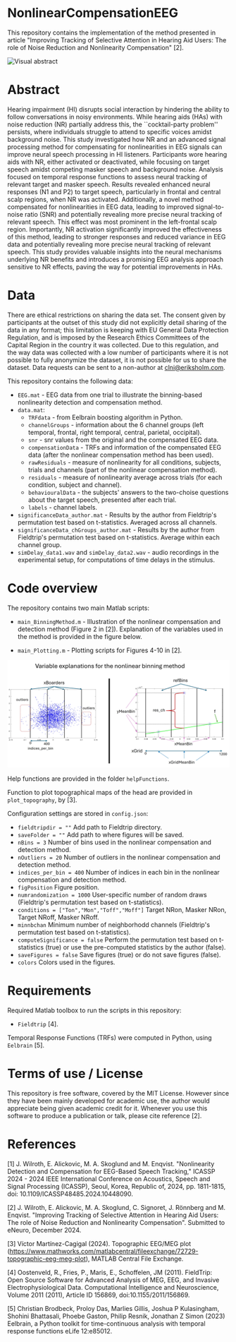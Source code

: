 # NonlinearCompensationEEG

This repository contains the implementation of the method presented in article "Improving Tracking of Selective Attention in Hearing Aid Users: The role of Noise Reduction and Nonlinearity Compensation" [2].

![Visual abstract](Figures/visualAbstract.png)

#  Abstract
Hearing impairment (HI) disrupts social interaction by hindering the ability to follow conversations in noisy environments. While hearing aids (HAs) with noise reduction (NR) partially address this, the ``cocktail-party problem'' persists, where individuals struggle to attend to specific voices amidst background noise. This study investigated how NR and an advanced signal processing method for compensating for nonlinearities in EEG signals can improve neural speech processing in HI listeners. Participants wore hearing aids with NR, either activated or deactivated, while focusing on target speech amidst competing masker speech and background noise. Analysis focused on temporal response functions to assess neural tracking of relevant target and masker speech. Results revealed enhanced neural responses (N1 and P2) to target speech, particularly in frontal and central scalp regions, when NR was activated. Additionally, a novel method compensated for nonlinearities in EEG data, leading to improved signal-to-noise ratio (SNR) and potentially revealing more precise neural tracking of relevant speech. This effect was most prominent in the left-frontal scalp region. Importantly, NR activation significantly improved the effectiveness of this method, leading to stronger responses and reduced variance in EEG data and potentially revealing more precise neural tracking of relevant speech. This study provides valuable insights into the neural mechanisms underlying NR benefits and introduces a promising EEG analysis approach sensitive to NR effects, paving the way for potential improvements in HAs.

#  Data
There are ethical restrictions on sharing the data set. The consent given by participants at the outset of this study did not explicitly detail sharing of the data in any format; this limitation is keeping with EU General Data Protection Regulation, and is imposed by the Research Ethics Committees of the Capital Region in the country it was collected. Due to this regulation, and the way data was collected with a low number of participants where it is not possible to fully anonymize the dataset, it is not possible for us to share the dataset. Data requests can be sent to a non-author at clni@eriksholm.com.

This repository contains the following data:
* `EEG.mat` - EEG data from one trial to illustrate the binning-based nonlinearity detection and compensation method.
* `data.mat`:
  * `TRFdata` - from Eelbrain boosting algorithm in Python.
  * `channelGroups` - information about the 6 channel groups (left temporal, frontal, right temporal, central, parietal, occipital).
  * `snr` - snr values from the original and the compensated EEG data.
  * `compensationData` - TRFs and information of the compensated EEG data (after the nonlinear compensation method has been used).
  * `rawResiduals` - measure of nonlinearity for all conditions, subjects, trials and channels (part of the nonlinear compensation method).
  * `residuals` - measure of nonlinearity average across trials (for each condition, subject and channel).
  * `behaviouralData` - the subjects' answers to the two-choise questions about the target speech, presented after each trial.
  * `labels` - channel labels.
* `significanceData_author.mat` - Results by the author from Fieldtrip's permutation test based on t-statistics. Averaged across all channels.
* `significanceData_chGroups_author.mat` - Results by the author from Fieldtrip's permutation test based on t-statistics. Average within each channel group.
* `simDelay_data1.wav` and `simDelay_data2.wav` - audio recordings in the experimental setup, for computations of time delays in the stimulus.

#  Code overview

The repository contains two main Matlab scripts:

* `main_BinningMethod.m` - Illustration of the nonlinear compensation and detection method (Figure 2 in [2]). Explanation of the variables used in the method is provided in the figure below.

*  `main_Plotting.m` - Plotting scripts for Figures 4-10 in [2].

![Binning method](Figures/variableExplanation_BinningMethod.jpg)

Help functions are provided in the folder `helpFunctions`.

Function to plot topographical maps of the head are provided in `plot_topography`, by [3].

Configuration settings are stored in `config.json`:

* `fieldtripdir = ""` Add path to Fieldtrip directory.
* `saveFolder = ""` Add path to where figures will be saved. 
* `nBins = 3` Number of bins used in the nonlinear compensation and detection method.
* `nOutliers = 20` Number of outliers in the nonlinear compensation and detection method.
* `indices_per_bin = 400` Number of indices in each bin in the nonlinear compensation and detection method.
* `figPosition` Figure position.
* `numrandomization = 1000` User-specific number of random draws (Fieldtrip's permutation test based on t-statistics).
* `conditions = ["Ton","Mon","Toff","Moff"]` Target NRon, Masker NRon, Target NRoff, Masker NRoff.
* `minnbchan` Minimum number of neighborhodd channels (Fieldtrip's permutation test based on t-statistics).
* `computeSignificance = false` Perform the permutation test based on t-statistics (true) or use the pre-computed statistics by the author (false).
* `saveFigures = false` Save figures (true) or do not save figures (false).
* `colors` Colors used in the figures.

#  Requirements

Required Matlab toolbox to run the scripts in this repository:

* `Fieldtrip` [4].

Temporal Response Functions (TRFs) were computed in Python, using `Eelbrain` [5].


# Terms of use / License

This repository is free software, covered by the MIT License. However since they have been mainly developed for academic use, the author would appreciate being given academic credit for it. Whenever you use this software to produce a publication or talk, please cite reference [2].

# References
[1] J. Wilroth, E. Alickovic, M. A. Skoglund and M. Enqvist. "Nonlinearity Detection and Compensation for EEG-Based Speech Tracking," ICASSP 2024 - 2024 IEEE International Conference on Acoustics, Speech and Signal Processing (ICASSP), Seoul, Korea, Republic of, 2024, pp. 1811-1815, doi: 10.1109/ICASSP48485.2024.10448090.

[2] J. Wilroth, E. Alickovic, M. A. Skoglund, C. Signoret, J. Rönnberg and M. Enqvist. "Improving Tracking of Selective Attention in Hearing Aid Users: The role of Noise Reduction and Nonlinearity Compensation". Submitted to eNeuro, December 2024.

[3] Víctor Martínez-Cagigal (2024). Topographic EEG/MEG plot (https://www.mathworks.com/matlabcentral/fileexchange/72729-topographic-eeg-meg-plot), MATLAB Central File Exchange.

[4] Oostenveld, R., Fries, P., Maris, E., Schoffelen, JM (2011). FieldTrip: Open Source Software for Advanced Analysis of MEG, EEG, and Invasive Electrophysiological Data. Computational Intelligence and Neuroscience, Volume 2011 (2011), Article ID 156869, doi:10.1155/2011/156869.

[5] Christian Brodbeck, Proloy Das, Marlies Gillis, Joshua P Kulasingham, Shohini Bhattasali, Phoebe Gaston, Philip Resnik, Jonathan Z Simon (2023) Eelbrain, a Python toolkit for time-continuous analysis with temporal response functions eLife 12:e85012.
